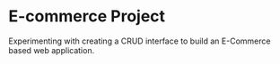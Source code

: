 # E-commerce Project
Experimenting with creating a CRUD interface to build an E-Commerce based web application.
